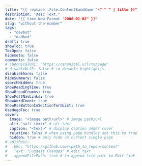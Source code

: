 ```yaml
---
title: "{{ replace .File.ContentBaseName "-" " " | title }}"
description: "Desc Text."
date: "{{ time.Now.Format "2006-01-02" }}"
slug: "without-the-number"
tags:
  - "devbot"
  - "dadbod"
draft: true
showToc: true
TocOpen: false
hidemeta: false
comments: false
# canonicalURL: "https://canonical.url/to/page"
# disableHLJS: false # to disable highlightjs
disableShare: false
hideSummary: false
searchHidden: true
ShowReadingTime: true
ShowBreadCrumbs: true
ShowPostNavLinks: true
ShowWordCount: true
ShowRssButtonInSectionTermList: true
UseHugoToc: true
cover:
  image: "<image path/url>" # image path/url
  alt: "<alt text>" # alt text
  caption: "<text>" # display caption under cover
  relative: false # when using page bundles set this to true
  hidden: true # only hide on current single page
# editPost:
#   URL: "https://github.com/<path_to_repo>/content"
#   Text: "Suggest Changes" # edit text
#   appendFilePath: true # to append file path to Edit link
---
```

